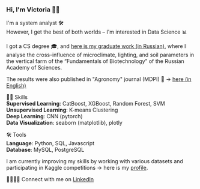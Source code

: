 ### Hi, I'm Victoria 👋🏻 

I'm a system analyst 🛠️   
However, I get the best of both worlds – I'm interested in Data Science 📊        

I got a CS degree 🎓, and [here is my graduate work (in Russian)](https://github.com/victorioustone/cityfarming), where I analyse the cross-influence of microclimate, lighting, and soil parameters in the vertical farm of the “Fundamentals of Biotechnology” of the Russian Academy of Sciences.      

The results were also published in "Agronomy" journal (MDPI) 📃 -> [here (in English)](https://doi.org/10.3390/agronomy13082174)    

✍🏻 Skills     
**Supervised Learning**: CatBoost, XGBoost, Random Forest, SVM           
**Unsupervised Learning**: K-means Clustering             
**Deep Learning**: CNN (pytorch)         
**Data Visualization**: seaborn (matplotlib), plotly         

🛠️ Tools     
**Language**: Python, SQL, Javascript     
**Database**: MySQL, PostgreSQL     

I am currently improving my skills by working with various datasets and participating in Kaggle competitions -> here is my [profile](https://www.kaggle.com/victoriakamenchuk).

🫱🏻‍🫲🏾 Connect with me on [LinkedIn](https://www.linkedin.com/in/vkamenchuk)

<!--
**victorioustone/victorioustone** is a ✨ _special_ ✨ repository because its `README.md` (this file) appears on your GitHub profile.

Here are some ideas to get you started:

- 🔭 I’m currently working on ...
- 🌱 I’m currently learning ...
- 👯 I’m looking to collaborate on ...
- 🤔 I’m looking for help with ...
- 💬 Ask me about ...
- 📫 How to reach me: ...
- 😄 Pronouns: ...
- ⚡ Fun fact: ...
-->

